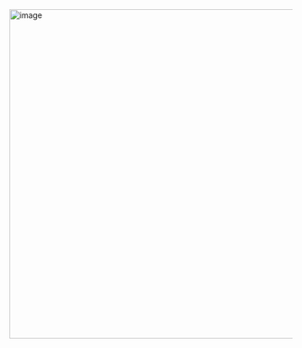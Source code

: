 <img width="586" alt="image" src="https://user-images.githubusercontent.com/26625809/166816301-8ac2bae1-d009-44ec-9074-6174ca372831.png">
